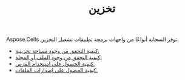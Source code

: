 ﻿---
title: تخزين
second_title: Aspose.Cells Cloud Documen
type: docs
url: /ar/storage/
keywords: disc-usage, file version, exist
description: Aspose.Cells Cloud REST API يدعم رفع وتنزيل وحذف ونسخ ونقل المجلد. يدعم SDK أنواع لغات التطوير. وهي تشمل Android وC# وGo وJava وNodeJS وPerl وPHP وPython وRuby وswift.
weight: 100
kwords: Excel، Office كلاود، ريست API، جدول بيانات، PDF، CSV، Json، Markdwon، تخزين
---
Aspose.Cells توفر السحابة أنواعًا من واجهات برمجة تطبيقات تشغيل التخزين.

- [كيفية التحقق من وجود مساحة تخزينية.](/cells/ar/storage/exist/)
- [كيفية التحقق من وجود الملف أو المجلد.](/cells/ar/storage/object-exists/)
- [كيفية الحصول على استخدام القرص.](/cells/ar/storage/disc/)
- [كيفية الحصول على إصدارات الملفات.](/cells/ar/storage/file-versions/)

